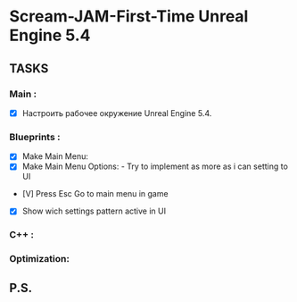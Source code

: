 # Scream-JAM-First-Time Unreal Engine 5.4

## TASKS

### Main :
- [x] Настроить рабочее окружение Unreal Engine 5.4.

### Blueprints :
- [x] Make Main Menu:
- [x] Make Main Menu Options:
      - Try to implement as more as i can setting to UI
- [V] Press Esc Go to main menu in game

- [X] Show wich settings pattern active in UI

### C++ :

### Optimization:

## P.S.
